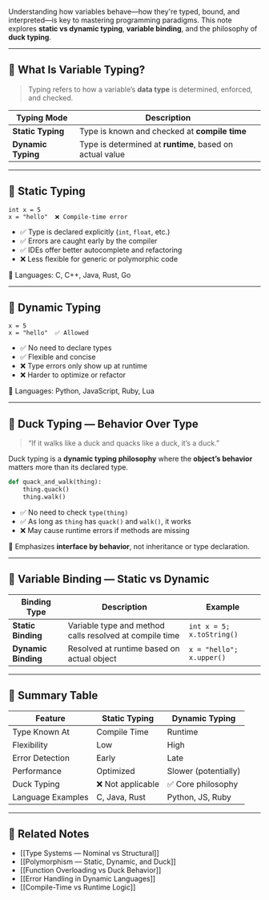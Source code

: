 Understanding how variables behave—how they're typed, bound, and interpreted—is key to mastering programming paradigms. This note explores **static vs dynamic typing**, **variable binding**, and the philosophy of **duck typing**.

---

## 🧩 What Is Variable Typing?

> Typing refers to how a variable’s **data type** is determined, enforced, and checked.

| Typing Mode | Description |
|-------------|-------------|
| **Static Typing** | Type is known and checked at **compile time** |
| **Dynamic Typing** | Type is determined at **runtime**, based on actual value |

---

## 🧱 Static Typing

```text
int x = 5
x = "hello"  ❌ Compile-time error
```
- ✅ Type is declared explicitly (`int`, `float`, etc.)
- ✅ Errors are caught early by the compiler
- ✅ IDEs offer better autocomplete and refactoring
- ❌ Less flexible for generic or polymorphic code

🧠 Languages: C, C++, Java, Rust, Go

---

## 🔄 Dynamic Typing

```text
x = 5
x = "hello"  ✅ Allowed
```

- ✅ No need to declare types  
- ✅ Flexible and concise  
- ❌ Type errors only show up at runtime  
- ❌ Harder to optimize or refactor

🧠 Languages: Python, JavaScript, Ruby, Lua

---

## 🦆 Duck Typing — Behavior Over Type

> “If it walks like a duck and quacks like a duck, it’s a duck.”

Duck typing is a **dynamic typing philosophy** where the **object’s behavior** matters more than its declared type.

```python
def quack_and_walk(thing):
    thing.quack()
    thing.walk()
```
- ✅ No need to check `type(thing)`  
- ✅ As long as `thing` has `quack()` and `walk()`, it works  
- ❌ May cause runtime errors if methods are missing

🧠 Emphasizes **interface by behavior**, not inheritance or type declaration.

---

## 🧠 Variable Binding — Static vs Dynamic

| Binding Type       | Description                                      | Example                        |
|--------------------|--------------------------------------------------|--------------------------------|
| **Static Binding** | Variable type and method calls resolved at compile time | `int x = 5; x.toString()`     |
| **Dynamic Binding**| Resolved at runtime based on actual object       | `x = "hello"; x.upper()`       |

---

## 🧪 Summary Table

| Feature            | Static Typing        | Dynamic Typing        |
|--------------------|----------------------|------------------------|
| Type Known At      | Compile Time         | Runtime                |
| Flexibility        | Low                  | High                   |
| Error Detection    | Early                | Late                   |
| Performance        | Optimized            | Slower (potentially)   |
| Duck Typing        | ❌ Not applicable     | ✅ Core philosophy      |
| Language Examples  | C, Java, Rust        | Python, JS, Ruby       |

---

## 🔗 Related Notes

- [[Type Systems — Nominal vs Structural]]  
- [[Polymorphism — Static, Dynamic, and Duck]]  
- [[Function Overloading vs Duck Behavior]]  
- [[Error Handling in Dynamic Languages]]  
- [[Compile-Time vs Runtime Logic]]

